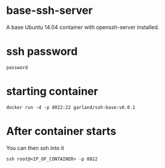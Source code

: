 base-ssh-server
===============

A base Ubuntu 14.04 container with openssh-server installed.

# ssh password

    password

# starting container

    docker run -d -p 8022:22 garland/ssh-base:v0.0.1

# After container starts
You can then ssh into it

    ssh root@<IP_OF_CONTAINER> -p 8022
